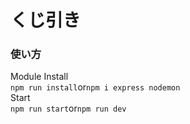 # くじ引き
### 使い方
Module Install<br>
`npm run install`or`npm i express nodemon`<br>
Start<br>
`npm run start`or`npm run dev`
